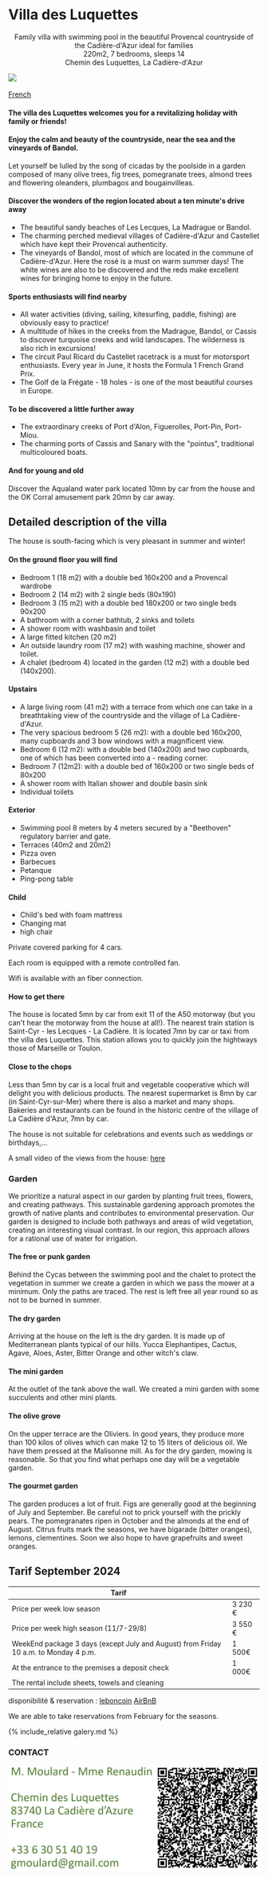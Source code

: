 
# Villa des Luquettes

<center>
Family villa with swimming pool in the beautiful Provencal countryside of the Cadière-d'Azur ideal for families
<BR>
220m2, 7 bedrooms, sleeps 14
<BR>
Chemin des Luquettes, La Cadière-d'Azur
</center>

![](img/DSC_0068_6.JPG)



[French](index_fr)
 
#### The villa des Luquettes welcomes you for a revitalizing holiday with family or friends!

#### Enjoy the calm and beauty of the countryside, near the sea and the vineyards of Bandol.
Let yourself be lulled by the song of cicadas by the poolside in a garden composed of many olive trees, fig trees, pomegranate trees, almond trees and flowering oleanders, plumbagos and bougainvilleas. 

#### Discover the wonders of the region located about a ten minute's drive away

- The beautiful sandy beaches of Les Lecques, La Madrague or Bandol.
- The charming perched medieval villages of Cadière-d'Azur and Castellet which have kept their Provencal authenticity.
- The vineyards of Bandol, most of which are located in the commune of Cadière-d'Azur. Here the rosé is a must on warm summer days! The white wines are also to be discovered and the reds make excellent wines for bringing home to enjoy in the future.

#### Sports enthusiasts will find nearby

- All water activities (diving, sailing, kitesurfing, paddle, fishing) are obviously easy to practice! 
- A multitude of hikes in the creeks from the Madrague, Bandol, or Cassis to discover turquoise creeks and wild landscapes. The wilderness is also rich in excursions!
- The circuit Paul Ricard du Castellet racetrack is a must for motorsport enthusiasts. Every year in June, it hosts the Formula 1 French Grand Prix.
- The Golf de la Frégate - 18 holes - is one of the most beautiful courses in Europe.

#### To be discovered a little further away

- The extraordinary creeks of Port d'Alon, Figuerolles, Port-Pin, Port- Miou. 
- The charming ports of Cassis and Sanary with the "pointus", traditional multicoloured boats.


#### And for young and old

Discover the Aqualand water park located 10mn by car from the house and the OK Corral amusement park 20mn by car away.


## Detailed description of the villa

The house is south-facing which is very pleasant in summer and winter!

#### On the ground floor you will find

- Bedroom 1 (18 m2) with a double bed 160x200 and a Provencal wardrobe 
- Bedroom 2 (14 m2) with 2 single beds (80x190)
- Bedroom 3 (15 m2) with a double bed 180x200 or two single beds 90x200 
- A bathroom with a corner bathtub, 2 sinks and toilets
- A shower room with washbasin and toilet
- A large fitted kitchen (20 m2)
- An outside laundry room (17 m2) with washing machine, shower and toilet.
- A chalet (bedroom 4) located in the garden (12 m2) with a double bed (140x200).  

#### Upstairs

- A large living room (41 m2) with a terrace from which one can take in a breathtaking view of the countryside and the village of La Cadière-d'Azur. 
- The very spacious bedroom 5 (26 m2): with a double bed 160x200, many cupboards and 3 bow windows with a magnificent view. 
- Bedroom 6 (12 m2): with a double bed (140x200) and two cupboards, one of which has been converted into a - reading corner.
- Bedroom 7 (12m2): with a double bed of 160x200 or two single beds of 80x200
- A shower room with Italian shower and double basin sink
- Individual toilets

#### Exterior

- Swimming pool 8 meters by 4 meters secured by a "Beethoven" regulatory barrier and gate.
- Terraces (40m2 and 20m2)
- Pizza oven
- Barbecues
- Petanque
- Ping-pong table 


#### Child

- Child's bed with foam mattress  
- Changing mat
- high chair

Private covered parking for 4 cars. 

Each room is equipped with a remote controlled fan. 

Wifi is available with an fiber connection.  


#### How to get there

The house is located 5mn by car from exit 11 of the A50 motorway (but you can't hear the motorway from the house at all!).
The nearest train station is Saint-Cyr - les Lecques - La Cadière. It is located 7mn by car or taxi from the villa des Luquettes. This station allows you to quickly join the hightways those of Marseille or Toulon.

#### Close to the chops

Less than 5mn by car is a local fruit and vegetable cooperative which will delight you with delicious products. 
The nearest supermarket is 8mn by car (in Saint-Cyr-sur-Mer) where there is also a market and many shops.
Bakeries and restaurants can be found in the historic centre of the village of La Cadière d'Azur, 7mn by car.

The house is not suitable for celebrations and events such as weddings or birthdays,...

A small video of the views from the house:  [here](https://youtu.be/AcLem2M6H9)

### Garden

We prioritize a natural aspect in our garden by planting fruit trees, flowers, and creating pathways. This sustainable gardening approach promotes the growth of native plants and contributes to environmental preservation. Our garden is designed to include both pathways and areas of wild vegetation, creating an interesting visual contrast. In our region, this approach allows for a rational use of water for irrigation.

#### The free or punk garden
Behind the Cycas between the swimming pool and the chalet to protect the vegetation in summer we create a garden in which we pass the mower at a minimum. Only the paths are traced. The rest is left free all year round so as not to be burned in summer.
#### The dry garden
Arriving at the house on the left is the dry garden. It is made up of Mediterranean plants typical of our hills. Yucca Elephantipes, Cactus, Agave, Aloes, Aster, Bitter Orange and other witch's claw.
#### The mini garden
At the outlet of the tank above the wall. We created a mini garden with some succulents and other mini plants.
#### The olive grove
On the upper terrace are the Oliviers. In good years, they produce more than 100 kilos of olives which can make 12 to 15 liters of delicious oil. We have them pressed at the Malisonne mill. As for the dry garden, mowing is reasonable. So that you find what perhaps one day will be a vegetable garden.
#### The gourmet garden
The garden produces a lot of fruit. Figs are generally good at the beginning of July and September. Be careful not to prick yourself with the prickly pears. The pomegranates ripen in October and the almonds at the end of August. Citrus fruits mark the seasons, we have bigarade (bitter oranges), lemons, clementines. Soon we also hope to have grapefruits and sweet oranges.

## Tarif September 2024 

|Tarif||
|-|-|
|Price per week low season|3 230 €|
|Price per week high season (11/7-29/8)|3 550 €|
|WeekEnd package 3 days (except July and August) from Friday 10 a.m. to Monday 4 p.m.  |1 500€|
|At the entrance to the premises a deposit check |1 000€|
|The rental include sheets, towels and cleaning||

disponibilité & reservation : [leboncoin](https://www.leboncoin.fr/locations_gites/2278518995.htm)
[AirBnB](airbnb.com/h/villadesluquettes)

We are able to take reservations from February for the seasons.

{% include_relative galery.md %}

### CONTACT

![](img/qrcode.jpg)




<script>
    document.write(navigator.language);
</script>



